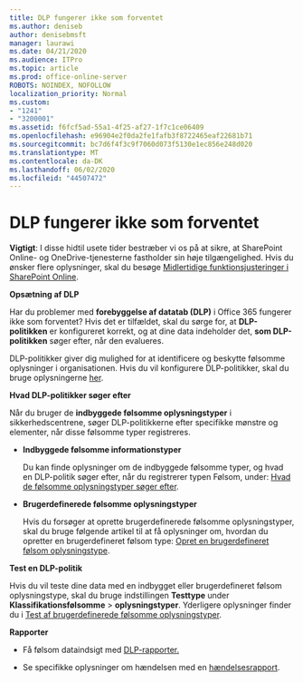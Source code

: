 ```yaml
---
title: DLP fungerer ikke som forventet
ms.author: deniseb
author: denisebmsft
manager: laurawi
ms.date: 04/21/2020
ms.audience: ITPro
ms.topic: article
ms.prod: office-online-server
ROBOTS: NOINDEX, NOFOLLOW
localization_priority: Normal
ms.custom:
- "1241"
- "3200001"
ms.assetid: f6fcf5ad-55a1-4f25-af27-1f7c1ce06409
ms.openlocfilehash: e96904e2f0da2fe1fafb3f8722465eaf22681b71
ms.sourcegitcommit: bc7d6f4f3c9f7060d073f5130e1ec856e248d020
ms.translationtype: MT
ms.contentlocale: da-DK
ms.lasthandoff: 06/02/2020
ms.locfileid: "44507472"
---
```

# <a name="dlp-not-working-as-expected"></a>DLP fungerer ikke som forventet

**Vigtigt**: I disse hidtil usete tider bestræber vi os på at sikre, at SharePoint Online- og OneDrive-tjenesterne fastholder sin høje tilgængelighed. Hvis du ønsker flere oplysninger, skal du besøge [Midlertidige funktionsjusteringer i SharePoint Online](https://aka.ms/ODSPAdjustments).

 **Opsætning af DLP**

Har du problemer med **forebyggelse af datatab (DLP)** i Office 365 fungerer ikke som forventet? Hvis det er tilfældet, skal du sørge for, at **DLP-politikken** er konfigureret korrekt, og at dine data indeholder det, **som DLP-politikken** søger efter, når den evalueres.
  
DLP-politikker giver dig mulighed for at identificere og beskytte følsomme oplysninger i organisationen. Hvis du vil konfigurere DLP-politikker, skal du bruge oplysningerne [her](https://docs.microsoft.com/office365/securitycompliance/prevent-data-loss#set-up-dlp).
  
 **Hvad DLP-politikker søger efter**
  
Når du bruger de **indbyggede følsomme oplysningstyper** i sikkerhedscentrene, søger DLP-politikkerne efter specifikke mønstre og elementer, når disse følsomme typer registreres.
  
- **Indbyggede følsomme informationstyper**

    Du kan finde oplysninger om de indbyggede følsomme typer, og hvad en DLP-politik søger efter, når du registrerer typen Følsom, under: [Hvad de følsomme oplysningstyper søger efter](https://docs.microsoft.com/microsoft-365/compliance/sensitive-information-type-entity-definitions).

- **Brugerdefinerede følsomme oplysningstyper**

    Hvis du forsøger at oprette brugerdefinerede følsomme oplysningstyper, skal du bruge følgende artikel til at få oplysninger om, hvordan du opretter en brugerdefineret følsom type: [Opret en brugerdefineret følsom oplysningstype](https://docs.microsoft.com/microsoft-365/compliance/create-a-custom-sensitive-information-type).

**Test en DLP-politik**

Hvis du vil teste dine data med en indbygget eller brugerdefineret følsom oplysningstype, skal du bruge indstillingen **Testtype** under **Klassifikationsfølsomme**  >  **oplysningstyper**. Yderligere oplysninger finder du i [Test af brugerdefinerede følsomme oplysningstyper](https://docs.microsoft.com/microsoft-365/compliance/create-a-custom-sensitive-information-type#create-custom-sensitive-information-types-in-the-security--compliance-center).

 **Rapporter**
  
- Få følsom dataindsigt med [DLP-rapporter.](https://docs.microsoft.com/microsoft-365/compliance/data-loss-prevention-policies#dlp-reports)

- Se specifikke oplysninger om hændelsen med en [hændelsesrapport](https://docs.microsoft.com/microsoft-365/compliance/data-loss-prevention-policies#incident-reports).
